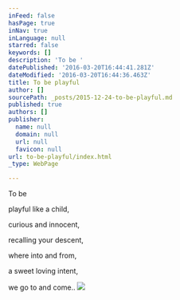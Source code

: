 ```yaml
---
inFeed: false
hasPage: true
inNav: true
inLanguage: null
starred: false
keywords: []
description: 'To be '
datePublished: '2016-03-20T16:44:41.281Z'
dateModified: '2016-03-20T16:44:36.463Z'
title: To be playful
author: []
sourcePath: _posts/2015-12-24-to-be-playful.md
published: true
authors: []
publisher:
  name: null
  domain: null
  url: null
  favicon: null
url: to-be-playful/index.html
_type: WebPage

---
```

To be 

playful like a child,

curious and innocent,

recalling your descent,

where into and from, 

a sweet loving intent,    

we go to and come..
![](https://the-grid-user-content.s3-us-west-2.amazonaws.com/0acb46e5-ac2f-47b8-82d2-3ba9ed409345.jpg)